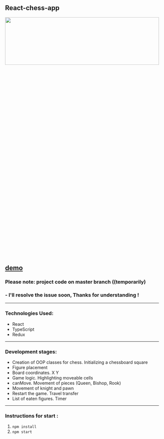 <!-- ![chessCover](https://github.com/JuliaMiroshnichenko/React-chess/blob/master/cover.jpg) 

[author: @ayunannas] -->

## React-chess-app

 <!-- ![chessScreenshot](https://github.com/juliaDooby/React-chess/blob/master/chessShot.JPG)  -->

<div align="center"><img src="https://github.com/juliaDooby/React-chess/blob/master/chessShot.JPG" width="100%" height="20%"></img></div>

[demo](https://juliadooby.github.io/React-chess/) 
---
### Please note: project code on master branch ((temporarily) 
### - I'll resolve the issue soon, Thanks for understanding !
---

### Technologies Used:

* React
* TypeScript
* Redux
---

### Development stages: 

<!-- 1. Создание ООПшных классов для шахмат. Инициализация клетки шахматной доски
2. Расстановка фигуры
3. Координаты доски. Х Y
4. Логика игры. Подсвечивание доступных для хода клетки
5. canMove. Движение фигур ( Ферзь, слон, ладья )
6. Движение коня и пешки
7. Перезапуск игры. Передача хода
8. Список съеденных фигур. Таймер -->

* Creation of OOP classes for chess. Initializing a chessboard square
* Figure placement
* Board coordinates. X Y
* Game logic. Highlighting moveable cells
* canMove. Movement of pieces (Queen, Bishop, Rook)
* Movement of knight and pawn
* Restart the game. Travel transfer
* List of eaten figures. Timer
---

<!-- ### Modification to do (no need, optional for me):  -->
<!-- ### Что осталось реализовать [в дальнейшем] : 
9. По истечении времени добавить проверку по условию if ( timer < 0 ) { } в таймер, у какого игрока обнулился, 
значит игрок проиграл, вывести на экран "Белые проиграли!" и перезапустить игру  
10. Логика движения короля 
11. Добавить условие для шаха и мата. Метод canMove - проверить, находится ли король под атакой,
определить также как, на какие позиции движется каждая из фигур. 
Смотрим ( target ), если на ( target ) идет атака от любой из фигур, то это шах, и надо подвинуть или защитить короля.
Сделать метод ( isKingUnderAttack ) и добавить < условия > 
12. Добавить условия на < мат >, < на победу > ( у каждой фигуры есть availablePoints , благодаря которым идет определение, куда может идти фигура,
если Король под атакой ( тот же метод isKingUnderAttack )),
если у короля нет свободных полей куда-либо пойти и его нечем защитить ( < высчитать > точки для соседних фигур ), 
то игра закончена, ставится мат 
13. История ходов ( записывать куда-то )
14. Реализовать на < ход вперед >, на < ход назад > ( Undo ), ( Redo ) 
 -->
<!-- * After the time has expired, add a condition check if ( timer < 0 ) { } to the timer, which player has reset,
it means the player lost, display “White lost!” and restart the game
* Logic of the king's movement
* Add a condition for checkmate. canMove method - check if the king is under attack,
determine also how, to what positions each of the figures moves.
We look at (target), if there is an attack on (target) from any of the pieces, then this is check, and the king must be moved or defended.
Make a method ( isKingUnderAttack ) and add <conditions>
* Add conditions for <mate>, <for victory> (each piece has availablePoints, thanks to which it is determined where the piece can go,
if the King is under attack (the same method isKingUnderAttack)),
if the king has no free squares to go anywhere and there is nothing to protect him with (<calculate> points for neighboring pieces),
then the game is over, checkmate
* History of moves (write down somewhere)
* Implement on <move forward>, on <move backward> (Undo), (Redo)  -->

### Instructions for start : 

1. `npm install`
2. `npm start`
